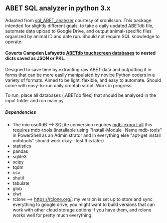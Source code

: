 ## ABET SQL analyzer in python 3.x

Adapted from [sql_ABET_analyzer](https://github.com/sronilsson/sql_ABET_analyzer) courtesy of sronilsson. This package intended for slightly different goals: to take a daily updated ABETdb file, automate data upload to Google Drive, and output animal-specific files organized by animal ID and date run. Should not require SQL knowledge to operate.

#### Coverts Campden Lafayette [ABETdb touchscreen databases](http://lafayetteneuroscience.com/products/abetii-touch-screen-software) to nested dicts saved as JSON or PKL.

Designed to save time by extracting raw ABET data and outputting it in forms that can be more easily manipulated by novice Python coders in a variety of formats. Aimed to be light, flexible, and easy to automate. Should come with easy-to-run daily crontab script. Work in progress.

To run, place all databases (.ABETdb files) that should be analysed in the input folder and run main.py

##### Dependencies
* The microsoftdB --> SQLite conversion requires [mdb-export-all](https://github.com/pavlov99/mdb-export-all)
  this requires mdb-tools (installable using ''Install-Module -Name mdb-tools'' in PowerShell as an Administrator and in everything else "apt-get install mdbtools" should work okay--test this later)
* statistics
* pandas
* sqlite3
* scipy
* tqdm
* csv
* shutil
* tabulate
* glob
* xlwt
* rclone --> https://rclone.org/: my version is set up to store and sync everything to google drive; you might want to build versions that can work with other cloud storage options if you have them, and rclone works well for pretty much everything. 
